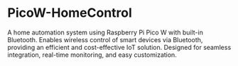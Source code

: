 # PicoW-HomeControl
A home automation system using Raspberry Pi Pico W with built-in Bluetooth. Enables wireless control of smart devices via Bluetooth, providing an efficient and cost-effective IoT solution. Designed for seamless integration, real-time monitoring, and easy customization.
